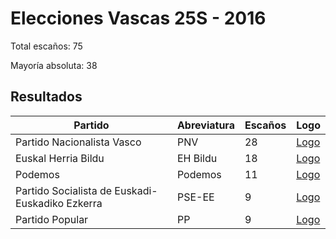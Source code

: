 # Elecciones Vascas 25S - 2016

Total escaños: 75

Mayoría absoluta: 38

## Resultados

| Partido | Abreviatura | Escaños | Logo |
| - | - | - | - |
| Partido Nacionalista Vasco | PNV | 28 | [Logo](https://github.com/playzzz/Pactos/blob/master/Logos/PNV.jpg?raw=true)
| Euskal Herria Bildu | EH Bildu | 18 | [Logo](https://github.com/playzzz/Pactos/blob/master/Logos/EH%20Bildu.jpg?raw=true)
| Podemos | Podemos | 11 | [Logo](https://github.com/playzzz/Pactos/blob/master/Logos/Podemos.jpg?raw=true)
| Partido Socialista de Euskadi-Euskadiko Ezkerra | PSE-EE | 9 | [Logo](https://github.com/playzzz/Pactos/blob/master/Logos/PSOE.jpg?raw=true)
| Partido Popular | PP | 9 | [Logo](https://github.com/playzzz/Pactos/blob/master/Logos/PP.jpg?raw=true)
